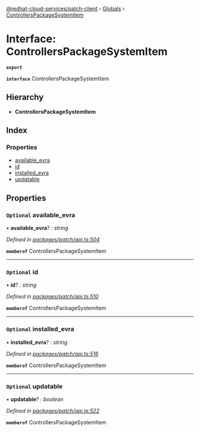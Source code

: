 [@redhat-cloud-services/patch-client](../README.md) › [Globals](../globals.md) › [ControllersPackageSystemItem](controllerspackagesystemitem.md)

# Interface: ControllersPackageSystemItem

**`export`** 

**`interface`** ControllersPackageSystemItem

## Hierarchy

* **ControllersPackageSystemItem**

## Index

### Properties

* [available_evra](controllerspackagesystemitem.md#optional-available_evra)
* [id](controllerspackagesystemitem.md#optional-id)
* [installed_evra](controllerspackagesystemitem.md#optional-installed_evra)
* [updatable](controllerspackagesystemitem.md#optional-updatable)

## Properties

### `Optional` available_evra

• **available_evra**? : *string*

*Defined in [packages/patch/api.ts:504](https://github.com/RedHatInsights/javascript-clients/blob/efdc955/packages/patch/api.ts#L504)*

**`memberof`** ControllersPackageSystemItem

___

### `Optional` id

• **id**? : *string*

*Defined in [packages/patch/api.ts:510](https://github.com/RedHatInsights/javascript-clients/blob/efdc955/packages/patch/api.ts#L510)*

**`memberof`** ControllersPackageSystemItem

___

### `Optional` installed_evra

• **installed_evra**? : *string*

*Defined in [packages/patch/api.ts:516](https://github.com/RedHatInsights/javascript-clients/blob/efdc955/packages/patch/api.ts#L516)*

**`memberof`** ControllersPackageSystemItem

___

### `Optional` updatable

• **updatable**? : *boolean*

*Defined in [packages/patch/api.ts:522](https://github.com/RedHatInsights/javascript-clients/blob/efdc955/packages/patch/api.ts#L522)*

**`memberof`** ControllersPackageSystemItem
